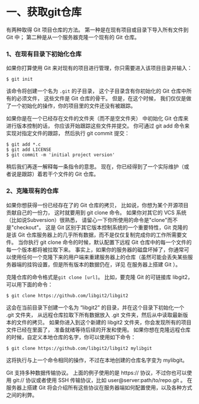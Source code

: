 # 一、获取git仓库

有两种取得 Git 项目仓库的方法。 第一种是在现有项目或目录下导入所有文件到 Git 中； 
第二种是从一个服务器克隆一个现有的 Git 仓库。

### 1、在现有目录下初始化仓库

如果你打算使用 Git 来对现有的项目进行管理，你只需要进入该项目目录并输入：

`$ git init`

该命令将创建一个名为 `.git` 的子目录，
这个子目录含有你初始化的 Git 仓库中所有的必须文件，
这些文件是 Git 仓库的骨干。 但是，在这个时候，
我们仅仅是做了一个初始化的操作，你的项目里的文件还没有被跟踪。 

如果你是在一个已经存在文件的文件夹（而不是空文件夹）
中初始化 Git 仓库来进行版本控制的话，
你应该开始跟踪这些文件并提交。 
你可通过 git add 命令来实现对指定文件的跟踪，
然后执行 git commit 提交：
```
$ git add *.c
$ git add LICENSE
$ git commit -m 'initial project version'
```

稍后我们再逐一解释每一条指令的意思。 现在，你已经得到了一个实际维护（或者说是跟踪）着若干个文件的 Git 仓库。

### 2、克隆现有的仓库

如果你想获得一份已经存在了的 Git 仓库的拷贝，
比如说，你想为某个开源项目贡献自己的一份力，
这时就要用到 git clone 命令。 如果你对其它的 VCS 系统（比如说Subversion）很熟悉，
请留心一下你所使用的命令是"clone"而不是"checkout"。 这是 Git 区别于其它版本控制系统的一个重要特性，Git 克隆的是该 Git 仓库服务器上的几乎所有数据，而不是仅仅复制完成你的工作所需要文件。 当你执行 git clone 命令的时候，默认配置下远程 Git 仓库中的每一个文件的每一个版本都将被拉取下来。 事实上，如果你的服务器的磁盘坏掉了，你通常可以使用任何一个克隆下来的用户端来重建服务器上的仓库（虽然可能会丢失某些服务器端的挂钩设置，但是所有版本的数据仍在，详见 在服务器上搭建 Git ）。

克隆仓库的命令格式是`git clone [url]`。 比如，要克隆 Git 的可链接库 libgit2，可以用下面的命令：

`$ git clone https://github.com/libgit2/libgit2`

这会在当前目录下创建一个名为 “libgit2” 的目录，并在这个目录下初始化一个 .git 文件夹，
从远程仓库拉取下所有数据放入 .git 文件夹，然后从中读取最新版本的文件的拷贝。 
如果你进入到这个新建的 libgit2 文件夹，你会发现所有的项目文件已经在里面了，
准备就绪等待后续的开发和使用。 如果你想在克隆远程仓库的时候，自定义本地仓库的名字，你可以使用如下命令：

`$ git clone https://github.com/libgit2/libgit2 mylibgit`

这将执行与上一个命令相同的操作，不过在本地创建的仓库名字变为 mylibgit。

Git 支持多种数据传输协议。 上面的例子使用的是 https:// 协议，不过你也可以使用 git:// 协议或者使用 SSH 传输协议，比如 user@server:path/to/repo.git 。 在服务器上搭建 Git 将会介绍所有这些协议在服务器端如何配置使用，以及各种方式之间的利弊。